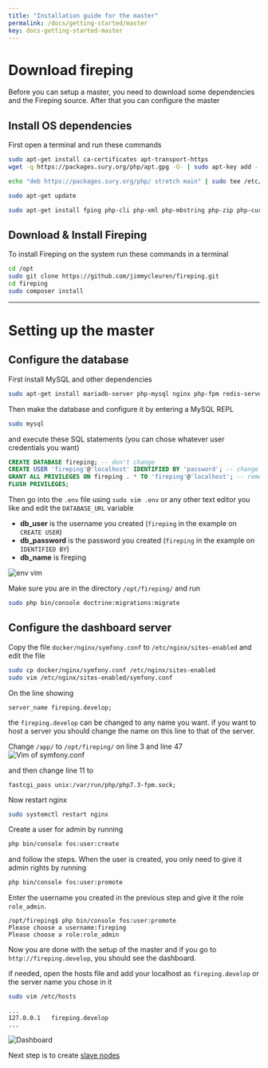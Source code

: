 ```yaml
---
title: "Installation guide for the master"
permalink: /docs/getting-started/master
key: docs-getting-started-master
---
```


# Download fireping
Before you can setup a master, you need to download some dependencies and the Fireping source. After that you can configure the master

## Install OS dependencies
First open a terminal and run these commands

```bash
sudo apt-get install ca-certificates apt-transport-https
wget -q https://packages.sury.org/php/apt.gpg -O- | sudo apt-key add -

echo "deb https://packages.sury.org/php/ stretch main" | sudo tee /etc/apt/sources.list.d/php.list

sudo apt-get update

sudo apt-get install fping php-cli php-xml php-mbstring php-zip php-curl php-rrd git supervisor composer
```

## Download & Install Fireping
To install Fireping on the system run these commands in a terminal

```bash
cd /opt
sudo git clone https://github.com/jimmycleuren/fireping.git
cd fireping
sudo composer install
```

---

# Setting up the master
## Configure the database
First install MySQL and other dependencies

``` bash
sudo apt-get install mariadb-server php-mysql nginx php-fpm redis-server acl rrdtool php-rrd
```

Then make the database and configure it by entering a MySQL REPL
```bash
sudo mysql
```

and execute these SQL statements (you can chose whatever user credentials you want)

```sql
CREATE DATABASE fireping; -- don't change
CREATE USER 'fireping'@'localhost' IDENTIFIED BY 'password'; -- change username (but leave @'localhost') and password here
GRANT ALL PRIVILEGES ON fireping . * TO 'fireping'@'localhost'; -- remember to use the right username
FLUSH PRIVILEGES;
```

Then go into the `.env` file using `sudo vim .env` or any other text editor you like and edit the `DATABASE_URL` variable

* **db_user** is the username you created (`fireping` in the example on `CREATE USER`)
* **db_password** is the password you created (`fireping` in the example on `IDENTIFIED BY`)
* **db_name** is fireping

![env vim](/fireping/assets/images/env_edit.png)

Make sure you are in the directory `/opt/fireping/` and run

```bash
sudo php bin/console doctrine:migrations:migrate
```

## Configure the dashboard server
Copy the file `docker/nginx/symfony.conf` to `/etc/nginx/sites-enabled` and edit the file
```bash
sudo cp docker/nginx/symfony.conf /etc/nginx/sites-enabled
sudo vim /etc/nginx/sites-enabled/symfony.conf
```

On the line showing
```
server_name fireping.develop;
```
the `fireping.develop` can be changed to any name you want. if you want to host a server you should change the name on this line to that of the server.

Change `/app/` to `/opt/fireping/` on line 3 and line 47 
![Vim of symfony.conf](/fireping/assets/images/symfony_conf_edit.png)

and then change line 11 to
```
fastcgi_pass unix:/var/run/php/php7.3-fpm.sock;
```

Now restart nginx
```bash
sudo systemctl restart nginx
```

Create a user for admin by running
```bash
php bin/console fos:user:create
```

and follow the steps. When the user is created, you only need to give it admin rights by running
```bash
php bin/console fos:user:promote
```

Enter the username you created in the previous step and give it the role `role_admin`.
```
/opt/fireping$ php bin/console fos:user:promote
Please choose a username:fireping
Please choose a role:role_admin
```

Now you are done with the setup of the master and if you go to `http://fireping.develop`, you should see the dashboard. 

if needed, open the hosts file and add your localhost as `fireping.develop` or the server name you chose in it
```bash
sudo vim /etc/hosts
```
```
...
127.0.0.1   fireping.develop
...
```

![Dashboard](/fireping/assets/images/dashboard_main_page.png) 

Next step is to create [slave nodes](/fireping/docs/getting-started/slaves)